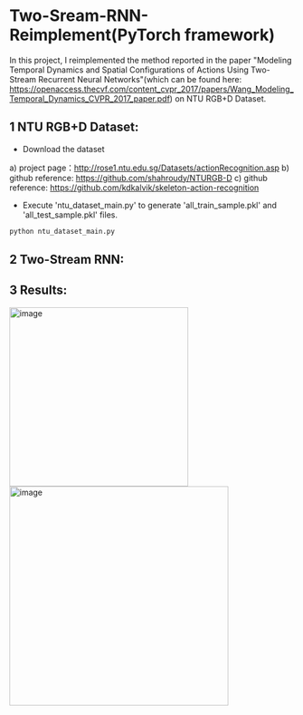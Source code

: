# Two-Sream-RNN-Reimplement(PyTorch framework)
In this project, I reimplemented the method reported in the paper "Modeling Temporal Dynamics and Spatial Configurations of Actions Using Two-Stream Recurrent Neural Networks"(which can be found here: https://openaccess.thecvf.com/content_cvpr_2017/papers/Wang_Modeling_Temporal_Dynamics_CVPR_2017_paper.pdf) on NTU RGB+D Dataset.
## 1 NTU RGB+D Dataset: 
- Download the dataset

a) project page：http://rose1.ntu.edu.sg/Datasets/actionRecognition.asp
b) github reference: https://github.com/shahroudy/NTURGB-D
c) github reference: https://github.com/kdkalvik/skeleton-action-recognition  
- Execute 'ntu_dataset_main.py' to generate 'all_train_sample.pkl' and 'all_test_sample.pkl' files.
```python
python ntu_dataset_main.py
```
## 2 Two-Stream RNN:

## 3 Results:
<img width="316" alt="image" src="https://user-images.githubusercontent.com/94251855/153308995-46a15750-40cb-4b43-b888-b1302a913021.png">

<img width="387" alt="image" src="https://user-images.githubusercontent.com/94251855/153309106-19813887-f33e-4203-a27c-cb9aa6d76070.png">
